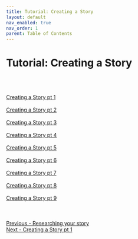 ```yaml
---
title: Tutorial: Creating a Story
layout: default
nav_enabled: true
nav_order: 1
parent: Table of Contents
---
```

# Tutorial: Creating a Story #
 <br/>
 <br/>

[Creating a Story pt 1](Creating_a_Story_pt_1.md) <br/><br/>
[Creating a Story pt 2](Creating_a_Story_pt_2.md) <br/><br/>
[Creating a Story pt 3](Creating_a_Story_pt_3.md) <br/><br/>
[Creating a Story pt 4](Creating_a_Story_pt_4.md) <br/><br/>
[Creating a Story pt 5](Creating_a_Story_pt_5.md) <br/><br/>
[Creating a Story pt 6](Creating_a_Story_pt_6.md) <br/><br/>
[Creating a Story pt 7](Creating_a_Story_pt_7.md) <br/><br/>
[Creating a Story pt 8](Creating_a_Story_pt_8.md) <br/><br/>
[Creating a Story pt 9](Creating_a_Story_pt_9.md) <br/><br/>
 <br/>
 <br/>
[Previous - Researching your story](Researching_your_story.md) <br/>
[Next - Creating a Story pt 1](Creating_a_Story_pt_1.md) <br/>

